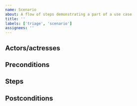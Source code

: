 ```yaml
---
name: Scenario
about: A flow of steps demonstrating a part of a use case
title: ''
labels: ['triage', 'scenario']
assignees: ''
---
```

<!--
Give the scenario a succinct, attractive title.

Example:
The user logs in and is greeted using their name
-->

## Actors/actresses 
<!--
Add all actors/actresses involved in the scenario.

Example:
- User of the application
-->

## Preconditions
<!--
Add the conditions that should be met at the start of the scenario.

Example:
- The user has launched the application.
- The user is not yet logged in.
-->

## Steps
<!--
Add the steps the actors/actresses execute during the scenario. 

Example:
- The user clicks on the "Log in" button.
- The user is redirected to the login page of their Solid pod.
- The user logs in with username/password.
- The user is redirected to the original application.
- The user is greeted using their preferred name.
-->

## Postconditions
<!--
Add the conditions that should be met at the end of the scenario.

Example:
- The user is logged in.
- The user is greeted using their preferred name.
-->
